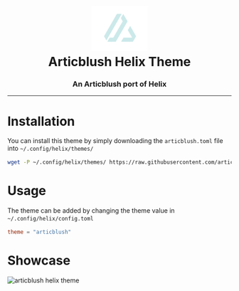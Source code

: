 <h1 align="center">
	<img src="https://github.com/articblush/.github/blob/main/src/articblush56.png" width="25%" alt="Logo"/><br/>
	Articblush Helix Theme</a>
  </h1>

 <h3 align="center">An Articblush port of Helix</h3>
 
 ----

# Installation
You can install this theme by simply downloading the `articblush.toml` file into `~/.config/helix/themes/`
```sh
wget -P ~/.config/helix/themes/ https://raw.githubusercontent.com/articblush/helix/refs/heads/main/articblush.toml
```

# Usage
The theme can be added by changing the theme value in `~/.config/helix/config.toml`
```toml
theme = "articblush"
```

# Showcase
![articblush helix theme](https://github.com/user-attachments/assets/1c3643d9-d4f3-42be-bf8b-e94ae64b6873)
